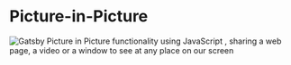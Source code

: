# Picture-in-Picture
![Gatsby](https://i.imgur.com/KqHCoJA)
Picture in Picture functionality using JavaScript , sharing a web page, a video or a window to see at any place on our screen
